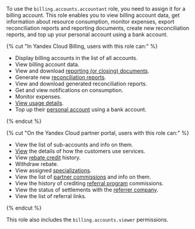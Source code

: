 To use the `billing.accounts.accountant` role, you need to assign it for a billing account. This role enables you to view billing account data, get information about resource consumption, monitor expenses, export reconciliation reports and reporting documents, create new reconciliation reports, and top up your personal account using a bank account.

{% cut "In Yandex Cloud Billing, users with this role can:" %}

* Display billing accounts in the list of all accounts.
* View billing account data.
* View and download [reporting (or closing) documents](../../../billing/payment/documents.md).
* Generate new [reconciliation reports](../../../billing/concepts/act.md#reconciliation-report).
* View and download generated reconciliation reports.
* Get and view notifications on consumption.
* Monitor expenses.
* [View usage details](../../../billing/operations/check-charges.md).
* Top up their [personal account](../../../billing/concepts/personal-account.md) using a bank account.

{% endcut %}

{% cut "On the Yandex Cloud partner portal, users with this role can:" %}

* View the list of sub-accounts and info on them.
* [View](../../../partner/operations/get-client-stat.md) the details of how the customers use services.
* View [rebate credit](../../../partner/terms.md#rebate) history.
* Withdraw rebate.
* View assigned [specializations](../../../partner/specializations/index.md).
* View the list of [partner commissions](../../../partner/portal.md#premium) and info on them.
* View the history of crediting [referral program](../../../partner/program/referral.md) commissions.
* View the status of settlements with the [referrer company](../../../partner/terms.md#referral-partner).
* View the list of referral links.

{% endcut %}

This role also includes the `billing.accounts.viewer` permissions.